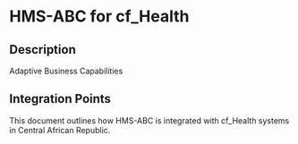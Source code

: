 # HMS-ABC for cf_Health

## Description

Adaptive Business Capabilities

## Integration Points

This document outlines how HMS-ABC is integrated with cf_Health systems in Central African Republic.
